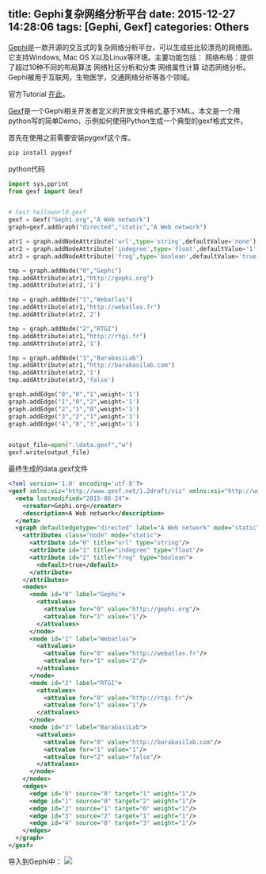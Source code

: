 title: Gephi复杂网络分析平台
date: 2015-12-27 14:28:06
tags: [Gephi, Gexf]
categories: Others
---
[Gephi](http://gephi.org/)是一款开源的交互式的复杂网络分析平台，可以生成些比较漂亮的网络图。它支持Windows, Mac OS X以及Linux等环境。主要功能包括： 网络布局：提供了超过10种不同的布局算法 网络社区分析和分类 网络属性计算 动态网络分析。 Gephi被用于互联网，生物医学，交通网络分析等各个领域。

官方Tutorial [在此](https://gephi.org/users/tutorial-visualization/)。

[Gexf](http://www.gexf.net/format/)是一个Gephi相关开发者定义的开放文件格式,基于XML。本文是一个用python写的简单Demo，示例如何使用Python生成一个典型的gexf格式文件。

首先在使用之前需要安装pygexf这个库。
```python
pip install pygexf
```
python代码
```python
import sys,pprint
from gexf import Gexf


# test helloworld.gexf
gexf = Gexf("Gephi.org","A Web network")
graph=gexf.addGraph("directed","static","A Web network")

atr1 = graph.addNodeAttribute('url',type='string',defaultValue='none')
atr2 = graph.addNodeAttribute('indegree',type='float',defaultValue='1')
atr3 = graph.addNodeAttribute('frog',type='boolean',defaultValue='true')

tmp = graph.addNode("0","Gephi")
tmp.addAttribute(atr1,"http://gephi.org")
tmp.addAttribute(atr2,'1')

tmp = graph.addNode("1","Webatlas")
tmp.addAttribute(atr1,"http://webatlas.fr")
tmp.addAttribute(atr2,'2')

tmp = graph.addNode("2","RTGI")
tmp.addAttribute(atr1,"http://rtgi.fr")
tmp.addAttribute(atr2,'1')

tmp = graph.addNode("3","BarabasiLab")
tmp.addAttribute(atr1,"http://barabasilab.com")
tmp.addAttribute(atr2,'1')
tmp.addAttribute(atr3,'false')

graph.addEdge("0","0","1",weight='1')
graph.addEdge("1","0","2",weight='1')
graph.addEdge("2","1","0",weight='1')
graph.addEdge("3","2","1",weight='1')
graph.addEdge("4","0","3",weight='1')


output_file=open(".\data.gexf","w")
gexf.write(output_file)
```
最终生成的data.gexf文件
```xml
<?xml version='1.0' encoding='utf-8'?>
<gexf xmlns:viz="http://www.gexf.net/1.2draft/viz" xmlns:xsi="http://www.w3.org/2001/XMLSchema-instance" xmlns="http://www.gephi.org/gexf/1.2draft" xmlns:ns0="xsi" version="1.2" ns0:schemaLocation="http://www.gephi.org/gexf/1.1draft http://gephi.org/gexf/1.2draft.xsd">
  <meta lastmodified="2015-08-24">
    <creator>Gephi.org</creator>
    <description>A Web network</description>
  </meta>
  <graph defaultedgetype="directed" label="A Web network" mode="static" timeformat="double">
    <attributes class="node" mode="static">
      <attribute id="0" title="url" type="string"/>
      <attribute id="1" title="indegree" type="float"/>
      <attribute id="2" title="frog" type="boolean">
        <default>true</default>
      </attribute>
    </attributes>
    <nodes>
      <node id="0" label="Gephi">
        <attvalues>
          <attvalue for="0" value="http://gephi.org"/>
          <attvalue for="1" value="1"/>
        </attvalues>
      </node>
      <node id="1" label="Webatlas">
        <attvalues>
          <attvalue for="0" value="http://webatlas.fr"/>
          <attvalue for="1" value="2"/>
        </attvalues>
      </node>
      <node id="2" label="RTGI">
        <attvalues>
          <attvalue for="0" value="http://rtgi.fr"/>
          <attvalue for="1" value="1"/>
        </attvalues>
      </node>
      <node id="3" label="BarabasiLab">
        <attvalues>
          <attvalue for="0" value="http://barabasilab.com"/>
          <attvalue for="1" value="1"/>
          <attvalue for="2" value="false"/>
        </attvalues>
      </node>
    </nodes>
    <edges>
      <edge id="0" source="0" target="1" weight="1"/>
      <edge id="1" source="0" target="2" weight="1"/>
      <edge id="2" source="1" target="0" weight="1"/>
      <edge id="3" source="2" target="1" weight="1"/>
      <edge id="4" source="0" target="3" weight="1"/>
    </edges>
  </graph>
</gexf>
```
导入到Gephi中：
![](http://7xoxf6.com1.z0.glb.clouddn.com/devgephi.png)